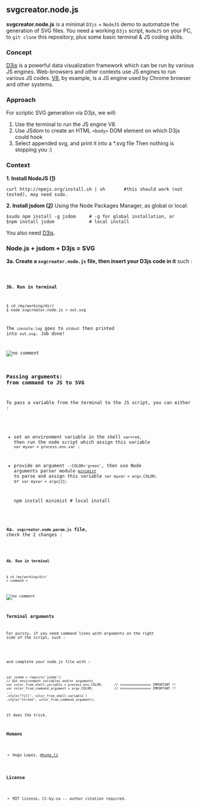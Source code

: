 ## svgcreator.node.js
**svgcreator.node.js** is a minimal `D3js` + `NodeJS` demo to automatize the generation of SVG files. You need a working `D3js` script, `NodeJS` on your PC, to `git clone` this repository, plus some basic terminal & JS coding skills.

### Concept
[D3js](http://d3js.org/d3.v3.min.js) is a powerful data visualization framework which can be run by various JS engines. Web-browsers and other contexts use JS engines to run various JS codes. [V8](https://en.wikipedia.org/wiki/V8_(JavaScript_engine)), by example, is a JS engine used by Chrome browser and other systems. 

### Approach
For scriptic SVG generation via D3js, we will: 
1. Use the terminal to run the JS engine V8.
2. Use JSdom to create an HTML `<body>` DOM element on which D3js could hook
3. Select appended svg, and print it into a *.svg file
Then nothing is stopping you :)

### Context

**1. Install NodeJS ([1](http://howtonode.org/how-to-install-nodejs))**

    curl http://npmjs.org/install.sh | sh       #this should work (not tested), may need sudo.

**2. Install jsdom ([2](https://github.com/tmpvar/jsdom#install))**
Using the Node Packages Manager, as global or local:

    $sudo npm install -g jsdom     # -g for global installation, or
    $npm install jsdom             # local install

You also need [D3js](http://d3js.org/d3.v3.min.js).

### Node.js + jsdom + D3js = SVG

**3a. Create a `svgcreator.node.js` file, then insert your D3js code in it** such :

<code>

**3b. Run in terminal** 
    
    $ cd /my/working/dir/
    $ node svgcreator.node.js > out.svg

The `console.log` goes to `stdout` then printed into `out.svg`. Job done!

![no comment](https://raw.github.com/hugolpz/svgcreator.node.js/master/out.png)

### Passing arguments: from command to JS to SVG
To pass a variable from the terminal to the JS script, you can either :

 - set an environment variable in the shell `var=red`, then run the node script which assign this variable `var myvar = process.env.var ;`
 - provide an argument `--COLOR='green'`, then use Node arguments parser module [`minimist`](https://github.com/substack/minimist/) to parse and assign this variable `var myvar = argv.COLOR;` or `var myvar = argv[2];`

    npm install minimist  # local install

**4a. `svgcreator.node.param.js` file**, check the 2 changes :
    
<code>

**4b. Run in terminal**
    
    $ cd /my/working/dir/
    < command >

![no comment](https://raw.github.com/hugolpz/svgcreator.node.js/master/out.param.png)

### Terminal arguments
For purity, if you need command lines with arguments on the right side of the script, such :

<command>



and complete your node.js file with :

    var jsdom = require('jsdom');
    // Get environment variables and/or arguments
    var color_from_shell_variable = process.env.COLOR;      // <<============== IMPORTANT !!
    var color_from_command_argument = argv.COLOR;           // <<============== IMPORTANT !!
    ...
    .style("fill", color_from_shell_variable )
    .style("stroke", color_from_command_argument);

it does the trick.



### Humans

- Hugo Lopez, [@hugo_lz](http://twitter.com/hugo_lz)

### License

- MIT license, CC-by-sa  -- author citation required.
